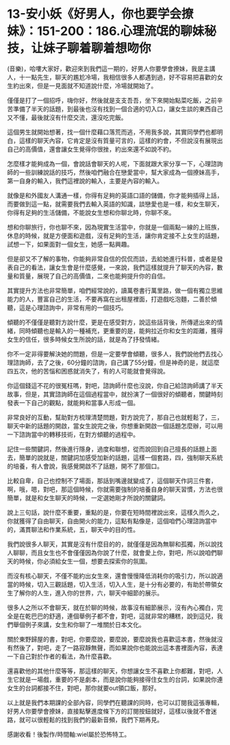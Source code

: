 # 13-安小妖《好男人，你也要学会撩妹》：151-200：186.心理流氓的聊妹秘技，让妹子聊着聊着想吻你

(音樂)，哈嘍大家好，歡迎來到我們這一期的，好男人你要學會撩妹，我是主講人，十一點先生，聊天的尷尬冷場，我相信很多人都遇到過，好不容易把喜歡的女生約出來，但是一見面就不知道說什麼，冷場就開始了。

僅僅是打了一個招呼，嗨你好，然後就是支支吾吾，坐下來開始點菜吃飯，之前辛苦準備了半天的話題，到最後也沒有找到一個合適的切入口，讓女生談的東西自己又不懂，最後就沒有什麼交流，還沒吃完飯。

這個男生就開始想著，找一個什麼藉口落荒而逃，不用我多說，其實同學們也都明白，這樣的聊天內容，它肯定是沒有質量可言的，這樣的約會，不但說沒有展現出自己的高價值，還會讓女生覺得你很挫，約出來還不如說不約。

怎麼樣才能夠成為一個，會說話會聊天的人呢，下面就跟大家分享一下，心理諮詢師的一些訓練說話的技巧，然後咱們融合在戀愛當中，幫大家成為一個撩妹高手，第一自身的輸入，我們這裡說的輸入，主要是內容的輸入。

就像是和外國友人溝通一樣，你得有足夠的英語口語的儲備，你才能夠插得上話，而要做到這一點，就需要我們去輸入英語的知識，談戀愛也是一樣，和女生聊天，你得有足夠的生活儲備，不能說女生想和你聊北時，你聊不來。

想和你聊旅行，你也聊不來，因為現實生活當中，你就是一個兩點一線的上班族，休息的時候，就是方便面和遊戲，沒有足夠的生活，讓你肯定接不上女生的話題，試想一下，如果面對一個女生，她感一點興趣。

但是卻又不了解的事物，你能夠非常自信的侃侃而談，去給她進行科普，或者是發表自己的看法，讓女生會是什麼感覺，一來說，我們這樣就提升了聊天的內容，數量和質量，展現了自己的高價值，二來也能夠提升你的自信。

其實提升方法也非常簡單，咱們經常說的，讀萬卷書行萬里路，做一個有獨立思維能力的人，豐富自己的生活，不要再窩在出租屋裡面，打遊戲吃泡麵，二善於傾聽，這是心理諮詢中，非常有用的一個技巧。

傾聽的不僅僅是聽對方說什麼，更是在感受對方，說這些話背後，所傳遞出來的情緒，同時傾聽也是輸入的一種補充，更重要的是，能夠拉近你和女生的距離，獲得女生的信任，很多時候女生所說的話，就是為了抒發情緒。

你不一定非得要解決她的問題，但是一定要學會傾聽，很多人，我們說他們去找心理諮詢師，去了之後，60分鐘的諮詢，自己講了55分鐘，但是神奇的是，就這麼四五次，他的苦惱和困惑就消失了，有的人可能就會覺得說。

你這個錢這不花的很冤枉嗎，對吧，諮詢師什麼也沒說，你自己給諮詢師講了半天故事，但是，其實諮詢師在這個過程當中，就扮演了一個很好的傾聽者，關鍵時刻發表一下自己的觀點，就能夠和當事人形成一個。

非常良好的互動，幫助對方梳理清楚問題，對方說完了，那自己也就輕鬆了，三，聊天中新的話題的開啟，當女生說完之後，你想重新開啟一個話題怎麼辦，可以用一下諮詢當中的轉移技術，在對方傾聽的過程中。

記住一些關鍵詞，然後進行隱身，過度和聯想，從而說回到自己擅長的話題上面去，簡單的說就是，關鍵詞加感受加新的話題，這樣一個套路，四，強制聊天系統的培養，有人會說，我感覺開啟不了話題，開不了那個口。

比較自卑，自己也控制不了場面，那話到嘴邊就變成了，這個聊天作詞三件套，啊，哦，嗯，對吧，那這個時候，你就需要強制的培養自身的聊天習慣，方法也很簡單，就是和女生聊天的時候，一定選她剛才所說的關鍵詞。

說上三句話，說什麼不重要，重點的是，你要在短時間裡說出來，這樣久而久之，你就獲得了自由聊天，自由開火的能力，這點有點像是，這個咱們心理諮詢當中的，滿貫聊法和作業系統，五，聊天中的目的性。

我們說很多人聊天，其實是沒有什麼目的的，就僅僅是因為無聊和孤獨，所以說找人聊聊，而且女生也不會僅僅因為你說了什麼，就會愛上你，對吧，所以說咱們聊天的時候，你必須給女生一個，想要去探索你的氛圍。

而沒有核心聊天，不僅不能約出女生來，還會慢慢降低消耗你的吸引力，所以說適當的時候，切入三觀話題，切入生活，切入人生，是十分有必要的，有助於帶領女生了解你的人生，進入你的世界，六，聊天中細節的展示。

很多人之所以不會聊天，就在於聊的時候，故事沒有細節展示，沒有內心獨白，完全是在乾巴巴的舒適，連個舉例子都不會，對吧，這就非常的糟糕，說到這兒，我們舉個例子來講，女生和你聊了一堆關於日本文化。

關於東野歸屋的書，對吧，你要麼說，要麼說，要麼說我也喜歡這本書，然後就沒有然後了，對吧，走了一路寂靜無聲，而如果說你也能說出這本書裡面內容，表達一下自己對於作者的看法，為什麼喜歡。

還喜歡他的其他什麼等等，那這樣的聊天，你想讓女生不喜歡上你都難，對吧，人生它就是一場戲，重要的不是劇本，而是說你能夠接得住女生的台詞，如果說你連女生的台詞都接不住，對吧，那你就要out領口飯，那好。

以上就是我們本期課的全部內容，同學們在聽課的同時，也可以訂閱我這張專輯，好男人你要學會撩妹，直接點擊進度條下方的訂閱按鈕就好，這樣以後就不會迷路，就可以很輕鬆的找到我們的最新音頻，我們下期再見。

感謝收看！後製作/時間軸:wiel屬於恐怖特工。